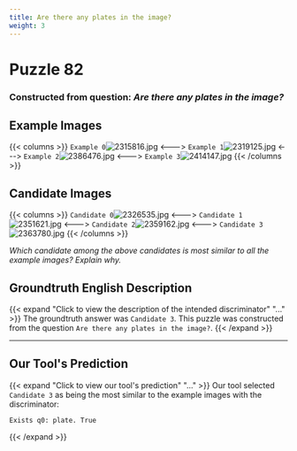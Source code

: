 ```yaml
---
title: Are there any plates in the image?
weight: 3
---
```


# Puzzle 82
### Constructed from question: _Are there any plates in the image?_


## Example Images
{{< columns >}}
`Example 0`![2315816.jpg](/gqa_images/2315816.jpg)
<--->
`Example 1`![2319125.jpg](/gqa_images/2319125.jpg)
<--->
`Example 2`![2386476.jpg](/gqa_images/2386476.jpg)
<--->
`Example 3`![2414147.jpg](/gqa_images/2414147.jpg)
{{< /columns >}}

## Candidate Images
{{< columns >}}
`Candidate 0`![2326535.jpg](/gqa_images/2326535.jpg)
<--->
`Candidate 1`![2351621.jpg](/gqa_images/2351621.jpg)
<--->
`Candidate 2`![2359162.jpg](/gqa_images/2359162.jpg)
<--->
`Candidate 3`![2363780.jpg](/gqa_images/2363780.jpg)
{{< /columns >}}

*Which candidate among the above candidates is most similar to all the example images? Explain why.*

## Groundtruth English Description

{{< expand "Click to view the description of the intended discriminator" "..." >}}
The groundtruth answer was `Candidate 3`. This puzzle was constructed from the question `Are there any plates in the image?`.
{{< /expand >}}

---

## Our Tool's Prediction

{{< expand "Click to view our tool's prediction" "..." >}}
Our tool selected `Candidate 3` as being the most similar to the example images with the discriminator:
```plaintext
Exists q0: plate. True
```
{{< /expand >}}
